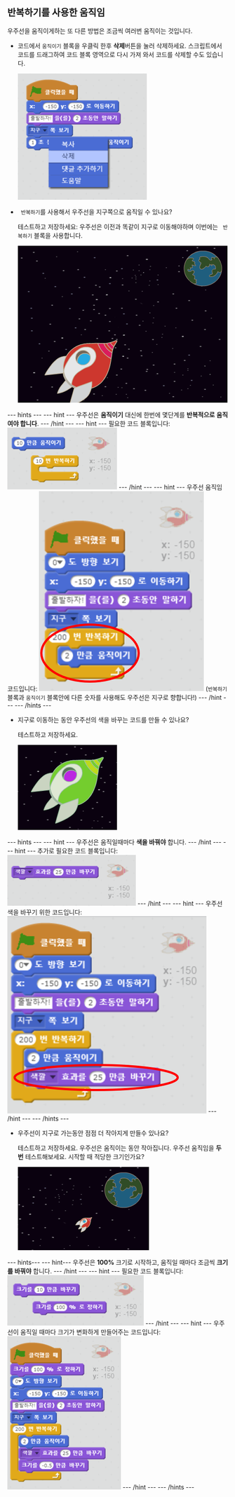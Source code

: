 ## 반복하기를 사용한 움직임

우주선을 움직이게하는 또 다른 방법은 조금씩 여러번 움직이는 것입니다.

+ 코드에서 `움직이기` 블록을 우클릭 한후 **삭제**버튼을 눌러 삭제하세요. 스크립트에서 코드를 드래그하여 코드 블록 영역으로 다시 가져 와서 코드를 삭제할 수도 있습니다.
    
    ![움직이기 블록 지우기](images/space-delete-glide.png)

+ ` 반복하기`를 사용해서 우주선을 지구쪽으로 움직일 수 있나요?
    
    테스트하고 저장하세요: 우주선은 이전과 똑같이 지구로 이동해야하며 이번에는 ` 반복하기` 블록을 사용합니다.
    
    ![우주선 움직임 테스트하기](images/space-animate-stage.png)

--- hints --- --- hint --- 우주선은 **움직이기** 대신에 한번에 몇단계를 **반복적으로** **움직여야 합니다**. --- /hint --- --- hint --- 필요한 코드 블록입니다: ![Blocks for an animated spaceship](images/space-repeat-blocks.png) --- /hint --- --- hint --- 우주선 움직임 코드입니다: ![Code for an animated spaceship](images/space-repeat-code.png) (`반복하기` 블록과 `움직이기` 블록안에 다른 숫자를 사용해도 우주선은 지구로 향합니다!) --- /hint --- --- /hints ---

+ 지구로 이동하는 동안 우주선의 색을 바꾸는 코드를 만들 수 있나요?
    
    테스트하고 저장하세요.
    
    ![우주석 색바꾸기 테스트](images/space-colour-test.png)

--- hints --- --- hint --- 우주선은 움직일때마다 **색을 바꿔야** 합니다. --- /hint --- --- hint --- 추가로 필요한 코드 블록입니다: ![Block for changing colour](images/space-colour-blocks.png) --- /hint --- --- hint --- 우주선 색을 바꾸기 위한 코드입니다: ![Code for an animated spaceship](images/space-colour-code.png) --- /hint --- --- /hints ---

+ 우주선이 지구로 가는동안 점점 더 작아지게 만들수 있나요?
    
    테스트하고 저장하세요. 우주선은 움직이는 동안 작아집니다. 우주선 움직임을 **두 번** 테스트해보세요. 시작할 때 적당한 크기인가요?
    
    ![우주선 작아지기 테스트](images/space-size-test.png)

--- hints--- --- hint--- 우주선은 **100%** 크기로 시작하고, 움직일 때마다 조금씩 **크기를 바꿔야** 합니다. --- /hint --- --- hint --- 필요한 코드 블록입니다: ![Blocks for changing size](images/space-size-blocks.png) --- /hint --- --- hint --- 우주선이 움직일 때마다 크기가 변화하게 만들어주는 코드입니다: ![Code for changing size](images/space-size-code.png) --- /hint --- --- /hints ---